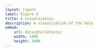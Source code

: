 ```yaml
---
layout: figure
label: Figure 2
title: A visualisation
description: A visualisation of the data
embed:
    url: data/phyllotaxis/
    width: 1400
    height: 1000
---
```


